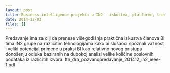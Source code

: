 ```yaml
---
layout: post
title: Business intelligence projekti u IN2 - iskustva, platforme, trendovi, demonstracija
date: 2014-12-03
files: []
---
```


Predavanje ima za cilj da prenese višegodišnja praktična iskustva članova BI tima IN2 grupe na različitim tehnologijama kako bi slušaoci spoznali važnost i veliki potencijal primene u praksi BI kao relativno novog pristupa donošenju odluka baziranih na dubokoj analizi velike količine poslovnih podataka iz različitih izvora. ftn_dra_pozvanopredavanje_201412_in2_ieee-1.pdf